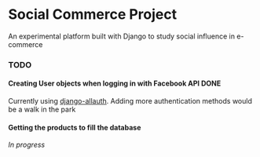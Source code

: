 # Social Commerce Project
An experimental platform built with Django to study social influence in e-commerce

### TODO
#### Creating User objects when logging in with Facebook API **DONE**
Currently using [django-allauth](https://github.com/pennersr/django-allauth).
Adding more authentication methods would be a walk in the park
#### Getting the products to fill the database
*In progress*
